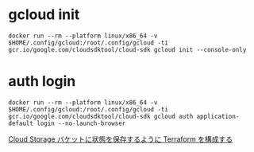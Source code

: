 # gcloud init

```
docker run --rm --platform linux/x86_64 -v $HOME/.config/gcloud:/root/.config/gcloud -ti gcr.io/google.com/cloudsdktool/cloud-sdk gcloud init --console-only
```

# auth login

```
docker run --rm --platform linux/x86_64 -v $HOME/.config/gcloud:/root/.config/gcloud -ti gcr.io/google.com/cloudsdktool/cloud-sdk gcloud auth application-default login --no-launch-browser
```

[Cloud Storage バケットに状態を保存するように Terraform を構成する](https://cloud.google.com/architecture/managing-infrastructure-as-code?utm_source=youtube&utm_medium=unpaidsoc&utm_campaign=CDR_mao_gcp_ce93fpqrkck_ServerlessExpeditions_040821&utm_content=description#configuring_terraform_to_store_state_in_a_cloud_storage_bucket)
